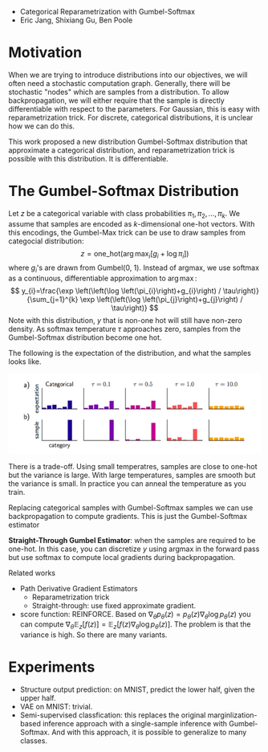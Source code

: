 * Categorical Reparametrization with Gumbel-Softmax
* Eric Jang, Shixiang Gu, Ben Poole

# Motivation

When we are trying to introduce distributions into our objectives, we will often need a stochastic computation graph. Generally, there will be stochastic "nodes" which are samples from a distribution. To allow backpropagation, we will either require that the sample is directly differentiable with respect to the parameters. For Gaussian, this is easy with reparametrization trick. For discrete, categorical distributions, it is unclear how we can do this.

This work proposed a new distribution Gumbel-Softmax distribution that approximate a categorical distribution, and reparametrization trick is possible with this distribution. It is differentiable.

# The Gumbel-Softmax Distribution

Let $z$ be a categorical variable with class probabilities $\pi_1, \pi_2, \ldots, \pi_k$. We assume that samples are encoded as $k$-dimensional one-hot vectors. With this encodings, the Gumbel-Max trick can be use to draw samples from categocial distribution:
$$
z = \text{one_hot}(\arg\max_i[g_i + \log \pi_i])
$$
where $g_i$'s are drawn from Gumbel(0, 1). Instead of argmax, we use softmax as a continuous, differentiable approximation to $\arg\max$: 
$$
y_{i}=\frac{\exp \left(\left(\log \left(\pi_{i}\right)+g_{i}\right) / \tau\right)}{\sum_{j=1}^{k} \exp \left(\left(\log \left(\pi_{j}\right)+g_{j}\right) / \tau\right)}
$$
Note with this distribution, $y$ that is non-one hot will still have non-zero density. As softmax temperature $\tau$ approaches zero, samples from the Gumbel-Softmax distribution become one hot.

The following is the expectation of the distribution, and what the samples looks like.

![F1](Pics/F1.png)

There is a trade-off. Using small temperatres, samples are close to one-hot but the variance is large. With large temperatures, samples are smooth but the variance is small. In practice you can anneal the temperature as you train.

Replacing categorical samples with Gumbel-Softmax samples we can use backpropagation to compute gradients. This is just the Gumbel-Softmax estimator

**Straight-Through Gumbel Estimator**: when the samples are required to be one-hot. In this case, you can discretize $y$ using argmax in the forward pass but use softmax to compute local gradients during backpropagation.

Related works

* Path Derivative Gradient Estimators
  * Reparametrization trick
  * Straight-through: use fixed approximate gradient.
* score function: REINFORCE. Based on $\nabla_{\theta} p_{\theta}(z)=p_{\theta}(z) \nabla_{\theta} \log p_{\theta}(z)$ you can compute $\nabla_{\theta} \mathbb{E}_{z}[f(z)]=\mathbb{E}_{z}\left[f(z) \nabla_{\theta} \log p_{\theta}(z)\right]$. The problem is that the variance is high. So there are many variants.

# Experiments

* Structure output prediction: on MNIST, predict the lower half, given the upper half.
* VAE on MNIST: trivial. 
* Semi-supervised classfication: this replaces the original marginlization-based inference approach with a single-sample inference with Gumbel-Softmax. And with this approach, it is possible to generalize to many classes.





